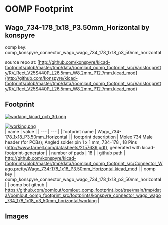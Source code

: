 # OOMP Footprint  
## Wago_734-178_1x18_P3.50mm_Horizontal  by konspyre  
  
oomp key: oomp_konspyre_connector_wago_wago_734_178_1x18_p3_50mm_horizontal  
  
source repo at: [http://github.com/konspyre/kicad-footprints/blob/master/tmp/data//oomlout_oomp_footprint_src/Varistor.pretty/RV_Rect_V25S440P_L26.5mm_W8.2mm_P12.7mm.kicad_mod](http://github.com/konspyre/kicad-footprints/blob/master/tmp/data//oomlout_oomp_footprint_src/Varistor.pretty/RV_Rect_V25S440P_L26.5mm_W8.2mm_P12.7mm.kicad_mod)  
## Footprint  
  
[![working_kicad_pcb_3d.png](working_kicad_pcb_3d_600.png)](working_kicad_pcb_3d.png)  
  
[![working.png](working_600.png)](working.png)  
| name | value | 
| --- | --- | 
| footprint name | Wago_734-178_1x18_P3.50mm_Horizontal | 
| footprint description | Molex 734 Male header (for PCBs); Angled solder pin 1 x 1 mm, 734-178 , 18 Pins (http://www.farnell.com/datasheets/2157639.pdf), generated with kicad-footprint-generator | 
| number of pads | 18 | 
| github path | http://github.com/konspyre/kicad-footprints/blob/master/tmp/data//oomlout_oomp_footprint_src/Connector_Wago.pretty/Wago_734-178_1x18_P3.50mm_Horizontal.kicad_mod | 
| oomp key | oomp_konspyre_connector_wago_wago_734_178_1x18_p3_50mm_horizontal | 
| oomp bot github | https://github.com/oomlout/oomlout_oomp_footprint_bot/tree/main/tmp/data//oomlout_oomp_footprint_src/footprints/konspyre_connector_wago_wago_734_178_1x18_p3_50mm_horizontal/working | 
## Images  
